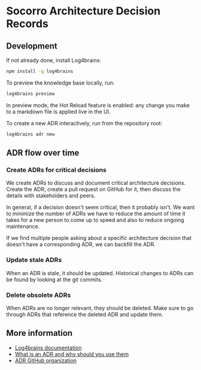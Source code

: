 # Socorro Architecture Decision Records

## Development

If not already done, install Log4brains:

```bash
npm install -g log4brains
```

To preview the knowledge base locally, run:

```bash
log4brains preview
```

In preview mode, the Hot Reload feature is enabled: any change you make to a
markdown file is applied live in the UI.

To create a new ADR interactively, run from the repository root:

```bash
log4brains adr new
```

## ADR flow over time

### Create ADRs for critical decisions

We create ADRs to discuss and document critical architecture decisions. Create
the ADR, create a pull request on GitHub for it, then discuss the details with
stakeholders and peers.

In general, if a decision doesn't seem critical, then it probably isn't. We
want to minimize the number of ADRs we have to reduce the amount of time it
takes for a new person to come up to speed and also to reduce ongoing
maintenance.

If we find multiple people asking about a specific architecture decision that
doesn't have a corresponding ADR, we can backfill the ADR.

### Update stale ADRs

When an ADR is stale, it should be updated. Historical changes to ADRs can be
found by looking at the git commits.

### Delete obsolete ADRs

When ADRs are no longer relevant, they should be deleted. Make sure to go
through ADRs that reference the deleted ADR and update them.

## More information

- [Log4brains documentation](https://github.com/thomvaill/log4brains/tree/master#readme)
- [What is an ADR and why should you use them](https://github.com/thomvaill/log4brains/tree/master#-what-is-an-adr-and-why-should-you-use-them)
- [ADR GitHub organization](https://adr.github.io/)
